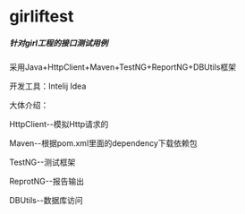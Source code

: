 # girliftest
##### 针对girl工程的接口测试用例

采用Java+HttpClient+Maven+TestNG+ReportNG+DBUtils框架

开发工具：Intelij Idea

大体介绍：

  HttpClient--模拟Http请求的
  
  Maven--根据pom.xml里面的dependency下载依赖包
  
  TestNG--测试框架
  
  ReprotNG--报告输出
  
  DBUtils--数据库访问
  
